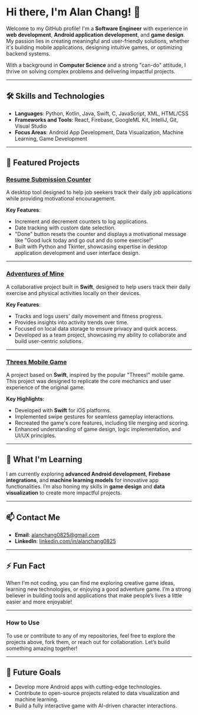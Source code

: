 # Hi there, I'm Alan Chang! 👋

Welcome to my GitHub profile! I'm a **Software Engineer** with experience in **web development**, **Android application development**, and **game design**. My passion lies in creating meaningful and user-friendly solutions, whether it's building mobile applications, designing intuitive games, or optimizing backend systems.  

With a background in **Computer Science** and a strong "can-do" attitude, I thrive on solving complex problems and delivering impactful projects.

---

## 🛠️ **Skills and Technologies**
- **Languages**: Python, Kotlin, Java, Swift, C, JavaScript, XML, HTML/CSS
- **Frameworks and Tools**: React, Firebase, GoogleML Kit, IntelliJ, Git, Visual Studio
- **Focus Areas**: Android App Development, Data Visualization, Machine Learning, Game Development

---

## 🔭 **Featured Projects**

### [Resume Submission Counter](https://github.com/alanchang90/Resume-Submission-Counter)
A desktop tool designed to help job seekers track their daily job applications while providing motivational encouragement.

**Key Features**:
- Increment and decrement counters to log applications.
- Date tracking with custom date selection.
- "Done" button resets the counter and displays a motivational message like "Good luck today and go out and do some exercise!"
- Built with Python and Tkinter, showcasing expertise in desktop application development and user interface design.

---

### [Adventures of Mine](https://github.com/alanchang90/The-Adventure-of-Mine)
A collaborative project built in **Swift**, designed to help users track their daily exercise and physical activities locally on their devices.

**Key Features**:
- Tracks and logs users' daily movement and fitness progress.
- Provides insights into activity trends over time.
- Focused on local data storage to ensure privacy and quick access.
- Developed as a team project, showcasing my ability to collaborate and build user-centric solutions.

---

### [Threes Mobile Game](https://github.com/alanchang90/Threes-Mobile-game)
A project based on **Swift**, inspired by the popular "Threes!" mobile game. This project was designed to replicate the core mechanics and user experience of the original game.

**Key Highlights**:
- Developed with **Swift** for iOS platforms.
- Implemented swipe gestures for seamless gameplay interactions.
- Recreated the game's core features, including tile merging and scoring.
- Enhanced understanding of game design, logic implementation, and UI/UX principles.

---

## 🌱 **What I'm Learning**
I am currently exploring **advanced Android development**, **Firebase integrations**, and **machine learning models** for innovative app functionalities. I’m also honing my skills in **game design** and **data visualization** to create more impactful projects.

---

## 📫 **Contact Me**
- **Email**: [alanchang0825@gmail.com](mailto:alanchang0825@gmail.com)
- **LinkedIn**: [linkedin.com/in/alanchang0825](https://www.linkedin.com/in/alanchang0825)

---

## ⚡ **Fun Fact**
When I'm not coding, you can find me exploring creative game ideas, learning new technologies, or enjoying a good adventure game. I’m a strong believer in building tools and applications that make people’s lives a little easier and more enjoyable!

---

### **How to Use**
To use or contribute to any of my repositories, feel free to explore the projects above, fork them, or reach out for collaboration. Let’s build something amazing together!

---

## 🌟 **Future Goals**
- Develop more Android apps with cutting-edge technologies.
- Contribute to open-source projects related to data visualization and machine learning.
- Build a fully interactive game with AI-driven character interactions.
